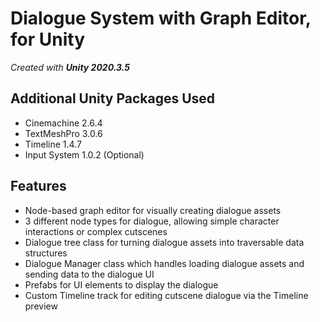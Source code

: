 # Dialogue System with Graph Editor, for Unity
 
_Created with **Unity 2020.3.5**_

## Additional Unity Packages Used
* Cinemachine 2.6.4
* TextMeshPro 3.0.6
* Timeline 1.4.7
* Input System 1.0.2 (Optional)

## Features
* Node-based graph editor for visually creating dialogue assets
* 3 different node types for dialogue, allowing simple character interactions or complex cutscenes
* Dialogue tree class for turning dialogue assets into traversable data structures
* Dialogue Manager class which handles loading dialogue assets and sending data to the dialogue UI
* Prefabs for UI elements to display the dialogue
* Custom Timeline track for editing cutscene dialogue via the Timeline preview